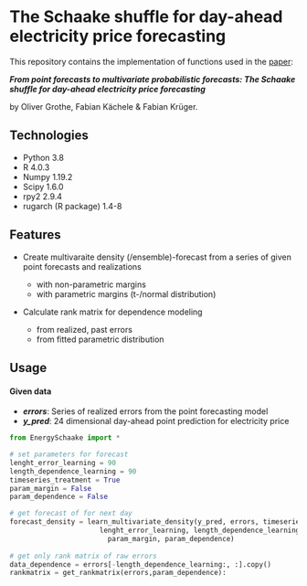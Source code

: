 # The Schaake shuffle for day-ahead electricity price forecasting
This repository contains the implementation of functions used in the [paper](https://arxiv.org/abs/2204.10154): 

***From point forecasts to multivariate probabilistic forecasts: The Schaake shuffle for day-ahead electricity price forecasting***


by Oliver Grothe, Fabian Kächele & Fabian Krüger.

## Technologies
- Python 3.8  
- R 4.0.3
- Numpy 1.19.2  
- Scipy 1.6.0  
- rpy2 2.9.4
- rugarch (R package) 1.4-8


## Features
- Create multivaraite density (/ensemble)-forecast from a series of given point forecasts and realizations
  - with non-parametric margins
  - with parametric margins (t-/normal distribution)
  
- Calculate rank matrix for dependence modeling
  -  from realized, past errors  
  -  from fitted parametric distribution  


## Usage
#### Given data
- ***errors***: Series of realized errors from the point forecasting model
- ***y_pred***: 24 dimensional day-ahead point prediction for electricity price
```python
from EnergySchaake import *

# set parameters for forecast
lenght_error_learning = 90
length_dependence_learning = 90
timeseries_treatment = True
param_margin = False
param_dependence = False

# get forecast of for next day
forecast_density = learn_multivariate_density(y_pred, errors, timeseries_treatment, 
                      lenght_error_learning, length_dependence_learning, 
                        param_margin, param_dependence)
                        
# get only rank matrix of raw errors
data_dependence = errors[-length_dependence_learning:, :].copy()
rankmatrix = get_rankmatrix(errors,param_dependence):

```



